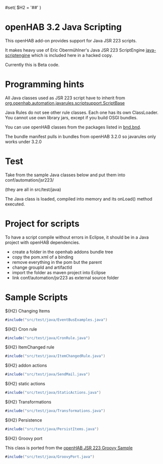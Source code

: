 #set( $H2 = '##' )

# openHAB 3.2 Java Scripting

This openHAB add-on provides support for Java JSR 223 scripts.

It makes heavy use of Eric Obermühlner's Java JSR 223 ScriptEngine [java-scriptengine](https://github.com/eobermuhlner/java-scriptengine)
which is included here in a hacked copy.

Currently this is Beta code.

# Programming hints

All Java classes used as JSR 223 script have to inherit from [org.openhab.automation.javarules.scriptsupport.ScriptBase](src/main/java/org/openhab/automation/javarules/scriptsupport/ScriptBase.java)

Java Rules do not see other rule classes. Each one has its own ClassLoader. You cannot use own library jars, except if you build OSGI bundles.

You can use openHAB classes from the packages listed in [bnd.bnd](bnd.bnd).

The bundle manifest pulls in bundles from openHAB 3.2.0 so javarules only works under 3.2.0

# Test

Take from the sample Java classes below and put them into conf/automation/jsr223/

(they are all in src/test/java)

The Java class is loaded, compiled into memory and its onLoad() method executed.

# Project  for scripts

To have a script compile without errors in Eclipse, it should be in a Java project with openHAB dependencies.

* create a folder in the openhab addons bundle tree
* copy the pom.xml of a binding 
* remove everything in the pom but the parent
* change groupId and artifactId
* import the folder as maven project into Eclipse
* link conf/automation/jsr223 as external source folder

# Sample Scripts

${H2} Changing Items

```java
#include("src/test/java/EventBusExamples.java")
```

${H2} Cron rule

```java
#include("src/test/java/CronRule.java")
```

${H2} ItemChanged rule

```java
#include("src/test/java/ItemChangedRule.java")
```

${H2} addon actions

```java
#include("src/test/java/SendMail.java")
```

${H2} static actions

```java
#include("src/test/java/StaticActions.java")
```

${H2} Transformations

```java
#include("src/test/java/Transformations.java")
```
${H2} Persistence

```java
#include("src/test/java/PersistItems.java")
```
  
${H2} Groovy port

This class is ported from the [openHAB JSR 223 Groovy Sample](https://www.openhab.org/docs/configuration/jsr223.html#groovy)

```java
#include("src/test/java/GroovyPort.java")
```

